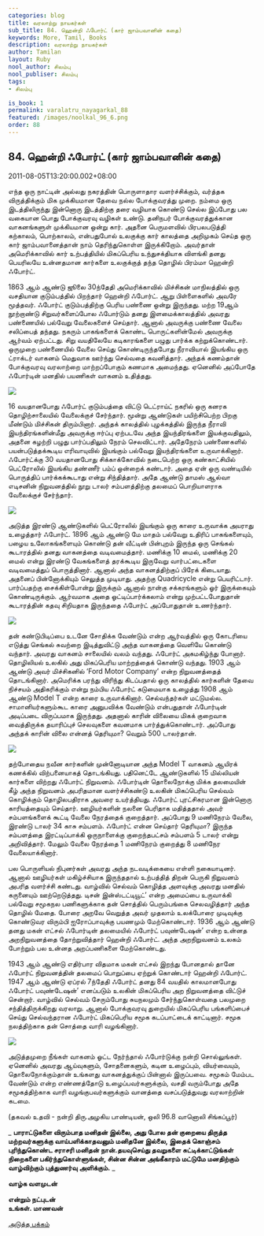 ```yaml
---
categories: blog
title: வரலாற்று நாயகர்கள்
sub_title: 84. ஹென்றி ஃபோர்ட் (கார் ஜாம்பவானின் கதை)
keywords: More, Tamil, Books
description: வரலாற்று நாயகர்கள்
author: Tamilan
layout: Ruby
nool_author: சிலம்பு
nool_publiser: சிலம்பு
tags:
- சிலம்பு

is_book: 1
permalink: varalatru_nayagarkal_88
featured: /images/noolkal_96_6.png
order: 88
---
```



## 84. ஹென்றி ஃபோர்ட் (கார் ஜாம்பவானின் கதை)

2011-08-05T13:20:00.002+08:00

எந்த ஒரு நாட்டின் அல்லது நகரத்தின் பொருளாதார வளர்ச்சிக்கும், வர்த்தக விருத்திக்கும் மிக முக்கியமான தேவை நல்ல போக்குவரத்து முறை. நம்மை ஒரு இடத்திலிருந்து இன்னொரு இடத்திற்கு தரை வழியாக கொண்டு செல்ல இப்போது பல வகையான பொது போக்குவரவு வழிகள் உண்டு. தனிநபர் போக்குவரத்துக்கான வாகனங்களுள் முக்கியமான ஒன்று கார். அதனை பெருமளவில் பிரபலபடுத்தி கற்காலம், பொற்காலம், என்பதுபோல் உலகுக்கு கார் காலத்தை அறிமுகம் செய்த ஒரு கார் ஜாம்பவானைத்தான் நாம் தெரிந்துகொள்ள இருக்கிறோம். அவர்தான் அமெரிக்காவில் கார் உற்பத்தியில் மிகப்பெரிய உந்துசக்தியாக விளங்கி தனது பெயரிலயே உன்னதமான கார்களை உலகுக்குத் தந்த தொழில் பிரம்மா ஹென்றி ஃபோர்ட்.

1863 ஆம் ஆண்டு ஜூலை 30ந்தேதி அமெரிக்காவில் மிச்சிகன் மாநிலத்தில் ஒரு வசதியான குடும்பத்தில் பிறந்தார் ஹென்றி ஃபோர்ட். ஆறு பிள்ளைகளில் அவரே மூத்தவர். ஃபோர்ட் குடும்பத்திற்கு பெரிய பண்ணை ஒன்று இருந்தது. மற்ற 19ஆம் நூற்றாண்டு சிறுவர்களைப்போல ஃபோர்டும் தனது இளமைக்காலத்தில் அவரது பண்ணையில் பல்வேறு வேலைகளைச் செய்தார். ஆனால் அவருக்கு பண்ணை வேலை சலிப்பைத் தந்தது. நகரும் பாகங்களைக் கொண்ட பொருட்களின்மேல் அவருக்கு ஆர்வம் ஏற்பட்டது. சிறு வயதிலேயே கடிகாரங்களை பழுது பார்க்க கற்றுக்கொண்டார். ஒருமுறை பண்ணையில் வேலை செய்து கொண்டிருந்தபோது நீராவியால் இயங்கிய ஒரு ட்ராக்டர் வாகனம் மெதுவாக ஊர்ந்து செல்வதை கவனித்தார். அந்தக் கணம்தான் போக்குவரவு வரலாற்றை மாற்றப்போகும் கணமாக அமைந்தது. ஏனெனில் அப்போதே ஃபோர்டின் மனதில் பயணிகள் வாகனம் உதித்தது.

![](http://4.bp.blogspot.com/-Aldr5Nw-ISo/TjqBpjTGBEI/AAAAAAAAAwk/JUV3mxa-H0M/s320/Henry_Ford_400.jpg)

16 வயதானபோது ஃபோர்ட் குடும்பத்தை விட்டு டெட்ராய்ட் நகரில் ஒரு கனரக தொழிற்சாலையில் வேலைக்குச் சேர்ந்தார். மூன்று ஆண்டுகள் பயிற்சிபெற்ற பிறகு மீண்டும் மிச்சிகன் திரும்பினார். அந்தக் காலத்தில் புழக்கத்தில் இருந்த நீராவி இயந்திரங்களின்மீது அவருக்கு ஈர்ப்பு ஏற்படவே அந்த இயந்திரங்களை இயக்குவதிலும், அதனை கழற்றி பழுது பார்ப்பதிலும் நேரம் செலவிட்டார். அதேநேரம் பண்ணைகளில் பயன்படுத்தக்கூடிய எரிவாயுவில் இயங்கும் பல்வேறு இயந்திரங்களை உருவாக்கினார். ஃபோர்ட்க்கு 30 வயதானபோது சிக்காக்கோவில் நடைபெற்ற ஒரு கண்காட்சியில் பெட்ரோலில் இயங்கிய தண்ணீர் பம்ப் ஒன்றைக் கண்டார். அதை ஏன் ஒரு வண்டியில் பொருத்திப் பார்க்கக்கூடாது என்று சிந்தித்தார். அதே ஆண்டு தாமஸ் ஆல்வா எடிசனின் நிறுவனத்தில் நூறு டாலர் சம்பளத்திற்கு தலமைப் பொறியாளராக வேலைக்குச் சேர்ந்தார்.

![](http://2.bp.blogspot.com/-r6l3iea-N40/TjqByWb_iKI/AAAAAAAAAwo/vtjZyRceP2M/s320/532px-Ford_Edison_Firestone1.jpg)

அடுத்த இரண்டு ஆண்டுகளில் பெட்ரோலில் இயங்கும் ஒரு காரை உருவாக்க அயராது உழைத்தார் ஃபோர்ட். 1896 ஆம் ஆண்டு மே மாதம் பல்வேறு உதிரிப் பாகங்களையும், பழைய உலோகங்களையும் கொண்டு தன் வீட்டின் பின்புறம் இருந்த ஒரு செங்கல் கூடாரத்தில் தனது வாகனத்தை வடிவமைத்தார். மணிக்கு 10 மைல், மணிக்கு 20 மைல் என்று இரண்டு வேகங்களைத் தரக்கூடிய இருவேறு வார்பட்டைகளை வடிவமைத்துப் பொருத்தினார். ஆனால் அந்த வாகனத்திற்குப் பிரேக் கிடையாது. அதனைப் பின்னோக்கியும் செலுத்த முடியாது. அதற்கு Quadricycle என்று பெயரிட்டார். பார்ப்பதற்கு சைக்கிள்போன்று இருக்கும் ஆனால் நான்கு சக்கரங்களும் ஓர் இருக்கையும் கொண்டிருக்கும். ஆர்வமாக அதை ஓட்டிப்பார்க்கலாம் என்று முற்பட்டபோதுதான் கூடாரத்தின் கதவு சிறியதாக இருந்ததை ஃபோர்ட் அப்போதுதான் உணர்ந்தார்.

![](http://3.bp.blogspot.com/-dwxYi40sPnQ/TjqCQEHt56I/AAAAAAAAAws/11cKWvNV5kg/s320/quad.jpg)

தன் கண்டுபிடிப்பை உடனே சோதிக்க வேண்டும் என்ற ஆர்வத்தில் ஒரு கோடரியை எடுத்து செங்கல் சுவற்றை இடித்துவிட்டு அந்த வாகனத்தை வெளியே கொண்டு வந்தார். அவரது வாகனம் சாலையில் வலம் வந்தது. ஃபோர்ட் அகமகிழ்ந்து போனார். தொழிலியல் உலகில் அது மிகப்பெரிய மாற்றத்தைக் கொண்டு வந்தது. 1903 ஆம் ஆண்டு அவர் மிச்சிகனில் ‘Ford Motor Company’ என்ற நிறுவனத்தைத் தொடங்கினார். அமெரிக்க பரந்து விரிந்து கிடப்பதால் ஒரு காலத்தில் கார்களின் தேவை நிச்சயம் அதிகரிக்கும் என்று நம்பிய ஃபோர்ட் கடுமையாக உழைத்து 1908 ஆம் ஆண்டு Model T என்ற காரை உருவாக்கினார். செல்வந்தர்கள் மட்டுமல்ல. சாமானியர்களும்கூட காரை அனுபவிக்க வேண்டும் என்பதுதான் ஃபோர்டின் அடிப்படை விருப்பமாக இருந்தது. அதனால் காரின் விலையை மிகக் குறைவாக வைத்திருக்க தயாரிப்புச் செலவுகளை கவனமாக பார்த்துக்கொண்டார். அப்போது அந்தக் காரின் விலை என்னத் தெரியுமா? வெறும் 500 டாலர்தான்.

![](http://4.bp.blogspot.com/-ldXiVr-HXFM/TjqCdlSx-5I/AAAAAAAAAww/LPVumuKwwGs/s320/ford_2.jpg)

தற்போதைய நவீன கார்களின் முன்னோடியான அந்த Model T வாகனம் ஆயிரக் கணக்கில் விற்பனையாகத் தொடங்கியது. பதினெட்டே ஆண்டுகளில் 15 மில்லியன் கார்களை விற்றது ஃபோர்ட் நிறுவனம். ஃபோர்டின் தொலைநோக்கு மிக்க தலமையின் கீழ் அந்த நிறுவனம் அபரிதமான வளர்ச்சிகண்டு உலகின் மிகப்பெரிய செல்வம் கொழிக்கும் தொழிலபதிராக அவரை உயர்த்தியது. ஃபோர்ட் புரட்சிகரமான இன்னொரு காரியத்தையும் செய்தார். ஊழியர்களின் நலனை பெரிதாக மதித்ததால் அவர் சம்பளங்களைக் கூட்டி வேலை நேரத்தைக் குறைத்தார். அப்போது 9 மணிநேரம் வேலை, இரண்டு டாலர் 34 காசு சம்பளம். ஃபோர்ட் என்ன செய்தார் தெரியுமா? இருந்த சம்பளத்தை இரட்டிப்பாக்கி ஒருநாளைக்கு குறைந்தபட்சம் சம்பளம் 5 டாலர் என்று அறிவித்தார். மேலும் வேலை நேரத்தை 1 மணிநேரம் குறைத்து 8 மணிநேர வேலையாக்கினார்.

பல பொருளியல் நிபுனர்கள் அவரது அந்த நடவடிக்கையை எள்ளி நகையாடினர். ஆனால் ஊழியர்கள் மகிழ்ச்சியாக இருந்ததால் உற்பத்தித் திறன் பெருகி நிறுவனம் அபரித வளர்ச்சி கண்டது. வாழ்வில் செல்வம் கொழித்த அளவுக்கு அவரது மனதில் கருனையும் ஊற்றெடுத்தது. டிசன் இன்ஸ்டட்டியூட்’ என்ற அமைப்பை உருவாக்கி பல்வேறு சமூகநல பணிகளுக்காக தன் சொத்தில் பெரும்பங்கை செலவழித்தார் அந்த தொழில் மேதை. போரை அறவே வெறுத்த அவர் முதலாம் உலக்போரை முடிவுக்கு கொண்டுவர விரும்பி ஐரோப்பாவுக்கு பயணமும் மேற்கொண்டார். 1936 ஆம் ஆண்டு தனது மகன் எட்சல் ஃபோர்டின் தலமையில் ஃபோர்ட் பவுண்டேஷன்’ என்ற உன்னத அறநிறுவனத்தை தோற்றுவித்தார் ஹென்றி ஃபோர்ட். அந்த அறநிறுவனம் உலகம் போற்றும் பல உன்னத அறப்பணிகளை மேற்கொண்டது.

1943 ஆம் ஆண்டு எதிர்பார விதமாக மகன் எட்சல் இறந்து போனதால் தானே ஃபோர்ட் நிறுவனத்தின் தலமைப் பொறுப்பை ஏற்றுக் கொண்டார் ஹென்றி ஃபோர்ட். 1947 ஆம் ஆண்டு ஏப்ரல் 7ந்தேதி ஃபோர்ட் தனது 84 வயதில் காலமானபோது ஃபோர்ட் பவுண்டேஷன்’ எனப்படும் உலகின் மிகப்பெரிய அற நிறுவனத்தை விட்டுச் சென்றார். வாழ்வில் செல்வம் சேரும்போது சுயநலமும் சேர்ந்துகொள்வதை பலமுறை சந்தித்திருக்கிறது வரலாறு. ஆனால் போக்குவரவு துறையில் மிகப்பெரிய பங்களிப்பைச் செய்து செல்வந்தரான ஃபோர்ட் மிகப்பெரிய சமூக கடப்பாட்டைக் காட்டினார். சமூக நலத்திற்காக தன் சொத்தை வாரி வழங்கினார்.

![](http://4.bp.blogspot.com/-Phg5Yqp1Ijs/TjqEYYx3E2I/AAAAAAAAAw0/3t_I3nzn1GA/s1600/200px-Henry_ford_1919.jpg)

அடுத்தமுறை நீங்கள் வாகனம் ஓட்ட நேர்ந்தால் ஃபோர்டுக்கு நன்றி சொல்லுங்கள். ஏனெனில் அவரது ஆய்வுகளும், சோதனைகளும், கடின உழைப்பும், வியர்வையும், தொலைநோக்கும்தான் உங்களது வாகனத்துக்குப் பின்னால் இருப்பவை. சமூகம் மேம்பட வேண்டும் என்ற எண்ணத்தோடு உழைப்பவர்களுக்கும், வசதி வரும்போது அதே சமூகத்திற்காக வாரி வழங்குபவர்களுக்கும் வானத்தை வசப்படுத்துவது வரலாற்றின் கடமை.

(தகவல் உதவி - நன்றி திரு.அழகிய பாண்டியன், ஒலி 96.8 வானொலி சிங்கப்பூர்)

_ **பாராட்டுகளை விரும்பாத மனிதன் இல்லை, அது போல தன் குறையை திருத்த மற்றவர்களுக்கு வாய்பளிக்காதவனும் மனிதனே இல்லை, இதைக் கொஞ்சம் புரிந்துகொண்ட சராசரி மனிதன் நான்.தயவுசெய்து தவறுகளை சுட்டிக்காட்டுங்கள் நிறைகளை பகிர்ந்துகொள்ளுங்கள், சின்ன சின்ன அங்கீகாரம் மட்டுமே மனதிற்கும் வாழ்விற்கும் புத்துணர்வு அளிக்கும்.** _

**வாழ்க வளமுடன்**

**என்றும் நட்புடன்  
உங்கள். மாணவன்**

[அடுத்த பக்கம்](varalatru_nayagarkal_89)